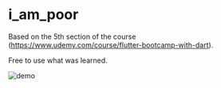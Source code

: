 # i_am_poor

Based on the 5th section of the course (https://www.udemy.com/course/flutter-bootcamp-with-dart).

Free to use what was learned.

![demo](https://i.ibb.co/pdqRmJP/i-am-poor-demo.png)
